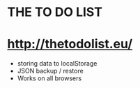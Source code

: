 # THE TO DO LIST

# http://thetodolist.eu/

- storing data to localStorage
- JSON backup / restore
- Works on all browsers
